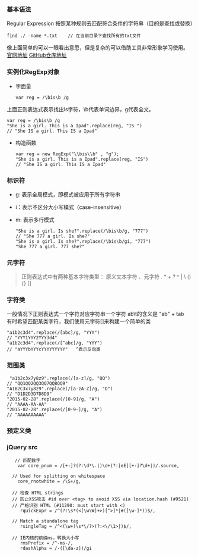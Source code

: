 ### 基本语法   
Regular Expression 按照某种规则去匹配符合条件的字符串（目的是查找或替换） 
  ```
  find ./ -name *.txt    // 在当前目录下查找所有的txt文件    
  ```    
  
像上面简单的可以一眼看出意思，但是复杂的可以借助工具非常形象学习使用。
[官网地址](www.regexper.com) [GitHub仓库地址](https://github.com/javallone/regexper-static)   

### 实例化RegExp对象      
* 字面量    
  ```
  var reg = /\bis\b /g   
  ```   
  
上面正则表达式表示找出is字符，\b代表单词边界，g代表全文。   
  ```  
  var reg = /\bis\b /g    
  "She is a girl. This is a Ipad".replace(reg, "IS ")
  // "She IS a girl. This IS a Ipad"     
  ```      
 * 构造函数    
   ```   
   var reg = new RegExp("\\bis\\b" , "g");    
   "She is a girl. This is a Ipad".replace(reg, "IS")     
   // "She IS a girl. This IS a Ipad"      
   ```       
   
### 标识符    
* g: 表示全局模式，即模式被应用于所有字符串   
* i：表示不区分大小写模式（case-insensitive）   
* m: 表示多行模式       

  ```
  "She is a girl. Is she?".replace(/\bis\b/g, "777")   
  // "She 777 a girl. Is she?"      
  "She is a girl. Is she?".replace(/\bis\b/gi, "777")      
  "She 777 a girl. 777 she?"      
  ```        
  
### 元字符
> 正则表达式中有两种基本字符类型： 原义文本字符 、元字符 . * + ? ^ | \ () {} []    

### 字符类   
一般情况下正则表达式一个字符对应字符串一个字符 ab\t的含义是 "ab" + tab      
有时希望匹配某类字符，我们使用元字符[]来构建一个简单的类   
      
  ```
  "a1b2c3d4".replace(/[abc]/g, "YYY")    
  // "YYY1YYY2YYY3d4"       
  "a1b2c3d4".replace(/[^abc]/g, "YYY")        
  // "aYYYbYYYcYYYYYYYYY"   ^表示反向类    
  ```     
  
### 范围类        
  ```      
  "a1b2c3x7y8z9".replace(/[a-z]/g, "QQ")      
  // "QQ1QQ2QQ3QQ7QQ8QQ9"     
  "A1B2C3x7y8z9".replace(/[a-zA-Z]/g, "D")    
  // "D1D2D3D7D8D9"    
  "2015-02-28".replace(/[0-9]/g, "A")   
  // "AAAA-AA-AA"    
  "2015-02-28".replace(/[0-9-]/g, "A")       
  // "AAAAAAAAAA"     
  ``` 
  
### 预定义类

  
### jQuery src  
```   
   // 匹配数字
	var core_pnum = /[+-]?(?:\d*\.|)\d+(?:[eE][+-]?\d+|)/.source,

  // Used for splitting on whitespace
	core_rnotwhite = /\S+/g,  
  
  // 检查 HTML strings
  // 防止XSS攻击 #id over <tag> to avoid XSS via location.hash (#9521)
  // 严格识别 HTML (#11290: must start with <)
     rquickExpr = /^(?:\s*(<[\w\W]+>)[^>]*|#([\w-]*))$/,

  // Match a standalone tag
     rsingleTag = /^<(\w+)\s*\/?>(?:<\/\1>|)$/,

  // IE内核的前缀ms，转换大小写
     rmsPrefix = /^-ms-/,
     rdashAlpha = /-([\da-z])/gi  
```


